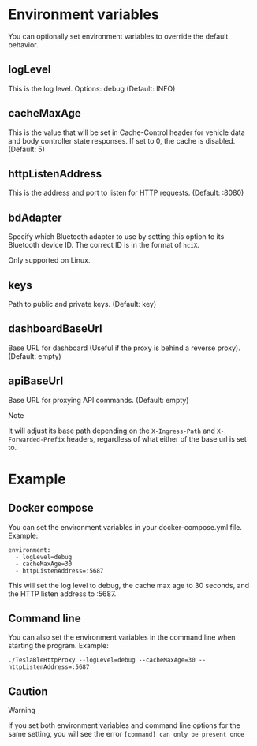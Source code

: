 # Environment variables

You can optionally set environment variables to override the default behavior.

## logLevel

This is the log level. Options: debug (Default: INFO)

## cacheMaxAge

This is the value that will be set in Cache-Control header for vehicle data and body controller state responses. If set to 0, the cache is disabled. (Default: 5)

## httpListenAddress

This is the address and port to listen for HTTP requests. (Default: :8080)

## bdAdapter

Specify which Bluetooth adapter to use by setting this option to its Bluetooth device ID.
The correct ID is in the format of `hciX`.

Only supported on Linux. 

## keys

Path to public and private keys. (Default: key)

## dashboardBaseUrl

Base URL for dashboard (Useful if the proxy is behind a reverse proxy). (Default: empty)  

## apiBaseUrl

Base URL for proxying API commands. (Default: empty)

> [!NOTE]
> It will adjust its base path depending on the `X-Ingress-Path` and `X-Forwarded-Prefix`
> headers, regardless of what either of the base url is set to.

# Example

## Docker compose
You can set the environment variables in your docker-compose.yml file. Example:

```
environment:
  - logLevel=debug
  - cacheMaxAge=30
  - httpListenAddress=:5687
```

This will set the log level to debug, the cache max age to 30 seconds, and the HTTP listen address to :5687.

## Command line

You can also set the environment variables in the command line when starting the program. Example:

```
./TeslaBleHttpProxy --logLevel=debug --cacheMaxAge=30 --httpListenAddress=:5687
```

## Caution

> [!WARNING]
> If you set both environment variables and command line options for the same setting, you will see the error `[command] can only be present once`
